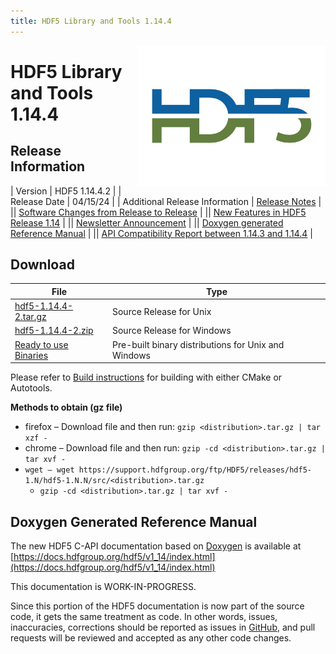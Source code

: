 ```yaml
---
title: HDF5 Library and Tools 1.14.4
---
```


<img alt="HDF5 Logo" align=right width=300 src="/assets/img/hdf5.jpeg">

# HDF5 Library and Tools 1.14.4

## Release Information

| Version | HDF5 1.14.4.2 |
| Release Date | 04/15/24 |
| Additional Release Information | [Release Notes](https://github.com/HDFGroup/hdf5/blob/hdf5_1_14_4/release_docs/RELEASE.txt) |
|| [Software Changes from Release to Release](../../documentation/hdf5-docs/release_specifics/sw_changes_1.14.md) |
|| [New Features in HDF5 Release 1.14](../../documentation/hdf5-docs/release_specifics/new_features_1_14.html) |
|| [Newsletter Announcement](https://www.hdfgroup.org/2024/04/release-of-hdf5-1-14-4-newsletter-202/) |
|| [Doxygen generated Reference Manual](https://docs.hdfgroup.org/hdf5/v1_14/index.html) |
|| [API Compatibility Report between 1.14.3 and 1.14.4](https://github.com/HDFGroup/hdf5/releases/download/hdf5_1.14.4.2/hdf5-1.14.4-2.html.abi.reports.tar.gz) | 


## Download
  
| File | Type |
| ---- | ---- |
| [hdf5-1.14.4-2.tar.gz](https://github.com/HDFGroup/hdf5/releases/download/hdf5_1.14.4.2/hdf5-1.14.4-2.tar.gz) <br> | Source Release for Unix |
| [hdf5-1.14.4-2.zip](https://github.com/HDFGroup/hdf5/releases/download/hdf5_1.14.4.2/hdf5-1.14.4-2.zip) <br> |  Source Release for Windows |
| [Ready to use Binaries](https://github.com/HDFGroup/hdf5/releases/tag/hdf5_1.14.4.2) | Pre-built binary distributions for Unix and Windows ||

Please refer to [Build instructions](https://github.com/HDFGroup/hdf5/blob/hdf5_1.14.4.2/release_docs/INSTALL) for building with either CMake or Autotools.


**Methods to obtain  (gz file)**
* firefox – Download file and then run:  `gzip <distribution>.tar.gz | tar xzf -`
* chrome –  Download file and then run:  `gzip -cd <distribution>.tar.gz | tar xvf -`
* `wget – wget https://support.hdfgroup.org/ftp/HDF5/releases/hdf5-1.N/hdf5-1.N.N/src/<distribution>.tar.gz`
  * `gzip -cd <distribution>.tar.gz | tar xvf -`

## Doxygen Generated Reference Manual         

The new HDF5 C-API documentation based on [Doxygen](https://www.doxygen.nl/index.html) is available at
      [https://docs.hdfgroup.org/hdf5/v1_14/index.html](https://docs.hdfgroup.org/hdf5/v1_14/index.html)

This documentation is WORK-IN-PROGRESS. 

Since this portion of the HDF5 documentation is now part of the source code, it gets the same treatment as code. In other words, issues, inaccuracies, corrections should be reported as issues in [GitHub](https://github.com/HDFGroup/hdf5/issues), and pull requests will be reviewed and accepted as any other code changes.
